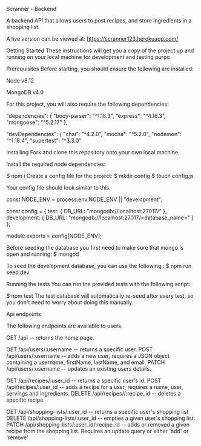 Scranner - Backend 

A backend API that allows users to post recipes, and store ingredients in a shopping list.

A live version can be viewed at: https://scranner123.herokuapp.com/

Getting Started
These instructions will get you a copy of the project up and running on your local machine for development and testing purpo

Prerequisites
Before starting, you should ensure the following are installed:

Node v8.12

MongoDB v4.0

For this project, you will also require the following dependencies:

"dependencies": {
    "body-parser": "^1.18.3",
    "express": "^4.16.3",
    "mongoose": "^5.2.17"
  },

"devDependencies": {
    "chai": "^4.2.0",
    "mocha": "^5.2.0",
    "nodemon": "^1.18.4",
    "supertest": "^3.3.0"

Installing
Fork and clone this repository onto your own local machine.

Install the required node dependencies:

$ npm i
Create a config file for the project:
$ mkdir config
$ touch config.js

Your config file should look similar to this. 

const NODE_ENV = process.env.NODE_ENV || "development";

const config = {
  test: { DB_URL: "mongodb://localhost:27017/<test _database_name>" },
  development: { DB_URL: "mongodb://localhost:27017/<database_name>" }
};

module.exports = config[NODE_ENV];

Before seeding the database you first need to make sure that mongo is open and running:
$ mongod

To seed the development database, you can use the following::
$ npm run seed:dev

Running the tests
You can run the provided tests with the following script:

$ npm test
The test database will automatically re-seed after every test, so you don't need to worry about doing this manually.

Api endpoints

The following endpoints are available to users.

GET /api -- returns the home page.

GET /api/users/:username -- returns a specific user.
POST /api/users/:username -- adds a new user, requires a JSON object containing a username, firstName, lastName, and email.
PATCH /api/users/:username -- updates an existing users details.

GET /api/recipes/:user_id -- returns a specific user's id.
POST /api/recipes/:user_id -- adds a recipe for a user, requires a name, user, servings and ingredients.
DELETE /api/recipes//:recipe_id -- deletes a specific recipe.

GET /api/shopping-lists/:user_id -- returns a specific user's shopping list
DELETE /api/shopping-lists/:user_id -- empties a given user's shopping list.
PATCH /api/shopping-lists/:user_id/:recipe_id -- adds or removed a given recipe from the shopping list. Requires an update query or either 'add' or 'remove'